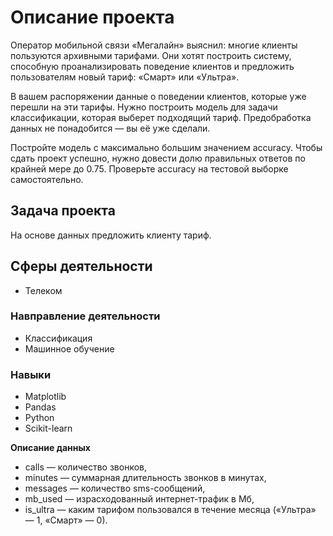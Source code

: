 <h1>Описание проекта</h1>

Оператор мобильной связи «Мегалайн» выяснил: многие клиенты пользуются архивными тарифами. Они хотят построить систему, способную проанализировать поведение клиентов и предложить пользователям новый тариф: «Смарт» или «Ультра».

В вашем распоряжении данные о поведении клиентов, которые уже перешли на эти тарифы. Нужно построить модель для задачи классификации, которая выберет подходящий тариф. Предобработка данных не понадобится — вы её уже сделали.

Постройте модель с максимально большим значением accuracy. Чтобы сдать проект успешно, нужно довести долю правильных ответов по крайней мере до 0.75. Проверьте accuracy на тестовой выборке самостоятельно.


<h2>Задача проекта </h2>

На основе данных предложить клиенту тариф.


<h2>Сферы деятельности</h2>

- Телеком


<h3>Навправление деятельности</h3>

- Классификация
- Машинное обучение


<h3> Навыки </h3>


- Matplotlib
- Pandas
- Python
- Scikit-learn


**Описание данных**


   - сalls — количество звонков,
   - minutes — суммарная длительность звонков в минутах,
   - messages — количество sms-сообщений,
   - mb_used — израсходованный интернет-трафик в Мб,
   - is_ultra — каким тарифом пользовался в течение месяца («Ультра» — 1, «Смарт» — 0).